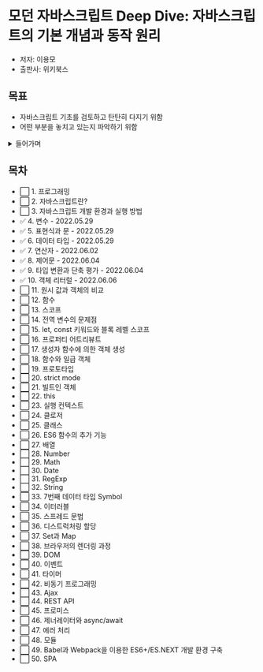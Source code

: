 # 모던 자바스크립트 Deep Dive: 자바스크립트의 기본 개념과 동작 원리

- 저자: 이용모
- 출판사: 위키북스

## 목표

- 자바스크립트 기초를 검토하고 탄탄히 다지기 위함
- 어떤 부분을 놓치고 있는지 파악하기 위함

<details>
<summary>들어가며</summary>

### 자바스크립트의 태생적 특징

- 대부분 프로그래밍 언어: 애플리케이션을 개발하기 위한 범용적인 용도로 설계
- 반면 자바스크립트: 웹페이지의 단순한 보조 기능을 처리하기 위한 제한적인 용도를 목적으로 생김
- 하지만 자바스크립트 또한 FE, BE 영역의 프로그래밍 언어로 사용 가능한 범용 어플리케이션 개발 언어로 성장

### 기본 개념과 동작 원리 이해의 중요성

- 프로그래머 역할: 요구사항을 기반으로 문제 해결을 위한 방안 고민 및 코드 구현
  - 구현된 코드를 의도대로 동작하게 하려면, 컴퓨터 내부에서 어떻게 동작하는지 예측 가능해야 함
- 명확한 의사소통: 문맥에 맞는 정확한 용어를 사용 (협업의 기본!)
- 에러 디버깅 용이: 에러 발생 원인을 이해하고 디버깅

### 학습 방법

- 1 ~ 3 사이클을 반복
- 빨리가는 유일한 방법은 제대로 가는 것이다. - 로버트 마틴(클린코드 저자) -

1. 기본 개념과 동작 원리

- 중요 키워드 우선, 그 외에는 일단 기술 부채로 쌓아두고 진행.
- 완벽한 이해보다는 반복 학습

2. 코딩 스킬

- 문제 해결 방안을 문법을 통해 구체화
- 자신의 능력을 조금 넘어서는 도전을 지속적으로 시도하고 연습

3. 프로젝트

- 더욱 깊은 이해와 협업 경험
- 추가 학습 필요한 사항 파악

</details>

## 목차

- ⬜ 1. 프로그래밍
- ⬜ 2. 자바스크립트란?
- ⬜ 3. 자바스크립트 개발 환경과 실행 방법
- ✅ 4. 변수 - 2022.05.29
- ✅ 5. 표현식과 문 - 2022.05.29
- ✅ 6. 데이터 타입 - 2022.05.29
- ✅ 7. 연산자 - 2022.06.02
- ✅ 8. 제어문 - 2022.06.04
- ✅ 9. 타입 변환과 단축 평가 - 2022.06.04
- ✅ 10. 객체 리터럴 - 2022.06.06
- ⬜ 11. 원시 값과 객체의 비교
- ⬜ 12. 함수
- ⬜ 13. 스코프
- ⬜ 14. 전역 변수의 문제점
- ⬜ 15. let, const 키워드와 블록 레벨 스코프
- ⬜ 16. 프로퍼티 어트리뷰트
- ⬜ 17. 생성자 함수에 의한 객체 생성
- ⬜ 18. 함수와 일급 객체
- ⬜ 19. 프로토타입
- ⬜ 20. strict mode
- ⬜ 21. 빌트인 객체
- ⬜ 22. this
- ⬜ 23. 실행 컨텍스트
- ⬜ 24. 클로저
- ⬜ 25. 클래스
- ⬜ 26. ES6 함수의 추가 기능
- ⬜ 27. 배열
- ⬜ 28. Number
- ⬜ 29. Math
- ⬜ 30. Date
- ⬜ 31. RegExp
- ⬜ 32. String
- ⬜ 33. 7번째 데이터 타입 Symbol
- ⬜ 34. 이터러블
- ⬜ 35. 스프레드 문법
- ⬜ 36. 디스트럭처링 할당
- ⬜ 37. Set과 Map
- ⬜ 38. 브라우저의 렌더링 과정
- ⬜ 39. DOM
- ⬜ 40. 이벤트
- ⬜ 41. 타이머
- ⬜ 42. 비동기 프로그래밍
- ⬜ 43. Ajax
- ⬜ 44. REST API
- ⬜ 45. 프로미스
- ⬜ 46. 제너레이터와 async/await
- ⬜ 47. 에러 처리
- ⬜ 48. 모듈
- ⬜ 49. Babel과 Webpack을 이용한 ES6+/ES.NEXT 개발 환경 구축
- ⬜ 50. SPA

